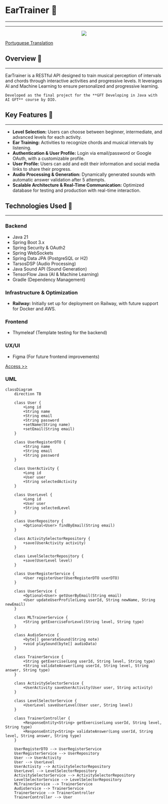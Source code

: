 # EarTrainer 🎵
---
---

<p align="center">
<img loading="lazy" src="http://img.shields.io/static/v1?label=STATUS&message=%2UNDER DEVELOPMENT&color=GREEN&style=for-the-badge"/>
</p>

[Portuguese Translation](https://github.com/lelia-salles/eartrainer/blob/main/eartraining/eartrainer/README.md)

## Overview 👀
---
EarTrainer is a RESTful API designed to train musical perception of intervals and chords through interactive activities and progressive levels. It leverages AI and Machine Learning to ensure personalized and progressive learning.

```Developed as the final project for the **GFT Developing in Java with AI GFT** course by DIO.```

## Key Features 🔆
---
- **Level Selection:** Users can choose between beginner, intermediate, and advanced levels for each activity.
- **Ear Training:** Activities to recognize chords and musical intervals by listening.
- **Authentication & User Profile:** Login via email/password or Google OAuth, with a customizable profile.
- **User Profile:** Users can add and edit their information and social media links to share their progress.
- **Audio Processing & Generation:** Dynamically generated sounds with automatic answer validation after 5 attempts.
- **Scalable Architecture & Real-Time Communication:** Optimized database for testing and production with real-time interaction.

## Technologies Used 💾
---
### Backend
- Java 21
- Spring Boot 3.x
- Spring Security & OAuth2
- Spring WebSockets
- Spring Data JPA (PostgreSQL or H2)
- TarsosDSP (Audio Processing)
- Java Sound API (Sound Generation)
- TensorFlow Java (AI & Machine Learning)
- Gradle (Dependency Management)

### Infrastructure & Optimization
- **Railway:** Initially set up for deployment on Railway, with future support for Docker and AWS.

### Frontend
- Thymeleaf (Template testing for the backend)

### UX/UI
- Figma (For future frontend improvements)

[Access >>](https://www.figma.com/design/nWdoJYqm70ZisZ8qdeG17V/EarTrainer?node-id=0-1&t=5aYB5z8hnFgClNc2-1)

### UML

```mermaid
classDiagram
    direction TB
    
    class User {
        +Long id
        +String name
        +String email
        +String password
        +setName(String name)
        +setEmail(String email)
    }
    
    class UserRegisterDTO {
        +String name
        +String email
        +String password
    }

    class UserActivity {
        +Long id
        +User user
        +String selectedActivity
    }
    
    class UserLevel {
        +Long id
        +User user
        +String selectedLevel
    }
    
    class UserRepository {
        +Optional<User> findByEmail(String email)
    }

    class ActivitySelectorRepository {
        +save(UserActivity activity)
    }

    class LevelSelectorRepository {
        +save(UserLevel level)
    }

    class UserRegisterService {
        +User registerUser(UserRegisterDTO userDTO)
    }
    
    class UserService {
        +Optional<User> getUserByEmail(String email)
        +User updateUserProfile(Long userId, String newName, String newEmail)
    }

    class MLTrainerService {
        +String getExerciseForLevel(String level, String type)
    }

    class AudioService {
        +byte[] generateSound(String note)
        +void playSound(byte[] audioData)
    }

    class TrainerService {
        +String getExercise(Long userId, String level, String type)
        +String validateAnswer(Long userId, String level, String answer, String type)
    }

    class ActivitySelectorService {
        +UserActivity saveUserActivity(User user, String activity)
    }

    class LevelSelectorService {
        +UserLevel saveUserLevel(User user, String level)
    }

    class TrainerController {
        +ResponseEntity<String> getExercise(Long userId, String level, String type)
        +ResponseEntity<String> validateAnswer(Long userId, String level, String answer, String type)
    }

    UserRegisterDTO --> UserRegisterService
    UserRegisterService --> UserRepository
    User --> UserActivity
    User --> UserLevel
    UserActivity --> ActivitySelectorRepository
    UserLevel --> LevelSelectorRepository
    ActivitySelectorService --> ActivitySelectorRepository
    LevelSelectorService --> LevelSelectorRepository
    MLTrainerService --> TrainerService
    AudioService --> TrainerService
    TrainerService --> TrainerController
    TrainerController --> User
```
